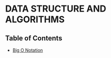 # DATA STRUCTURE AND ALGORITHMS


## Table of Contents

- [Big O Notation](https://github.com/sheherdeveloper/data-structure-and-algorithm-with-javascript/blob/big-o-notation/Big-O-Notation)
